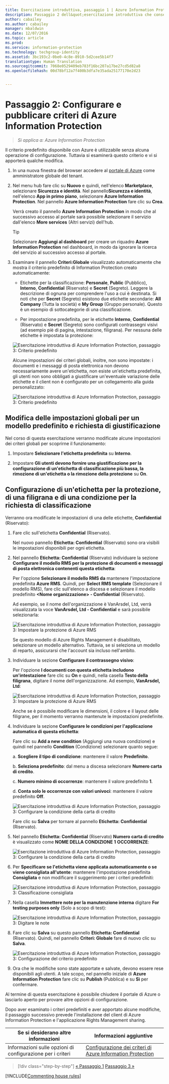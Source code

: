 ```yaml
---
title: Esercitazione introduttiva, passaggio 1 | Azure Information Protection
description: Passaggio 2 dell&quot;esercitazione introduttiva che consente di provare rapidamente Microsoft Azure Information Protection nell&quot;organizzazione. L&quot;esecuzione dell&quot;esercitazione richiede circa 30 minuti.
author: cabailey
ms.author: cabailey
manager: mbaldwin
ms.date: 12/07/2016
ms.topic: article
ms.prod: 
ms.service: information-protection
ms.technology: techgroup-identity
ms.assetid: 3bc193c2-0be0-4c8e-8910-5d2cee5b14f7
translationtype: Human Translation
ms.sourcegitcommit: 7068e0529409eb783f16bc207a17be27cd5d82a8
ms.openlocfilehash: 00d78bf12a7f400b3dfa7e35ada25177170e2d23


---
```


# <a name="step-2-configure-and-publish-the-azure-information-protection-policy"></a>Passaggio 2: Configurare e pubblicare criteri di Azure Information Protection

>*Si applica a: Azure Information Protection*

Il criterio predefinito disponibile con Azure è utilizzabile senza alcuna operazione di configurazione. Tuttavia si esaminerà questo criterio e vi si apporterà qualche modifica.

1. In una nuova finestra del browser accedere al [portale di Azure](https://portal.azure.com) come amministratore globale del tenant.

2. Nel menu hub fare clic su **Nuovo** e quindi, nell'elenco **Marketplace**, selezionare **Sicurezza e identità**. Nel pannello**Sicurezza e identità**, nell'elenco **App in primo piano**, selezionare **Azure Information Protection**. Nel pannello **Azure Information Protection** fare clic su **Crea**.

    Verrà creato il pannello **Azure Information Protection** in modo che al successivo accesso al portale sarà possibile selezionare il servizio dall'elenco **More services** (Altri servizi) dell'hub. 

    > [!TIP] 
    > Selezionare **Aggiungi al dashboard** per creare un riquadro **Azure Information Protection** nel dashboard, in modo da ignorare la ricerca del servizio al successivo accesso al portale.

3.  Esaminare il pannello **Criteri:Globale** visualizzato automaticamente che mostra il criterio predefinito di Information Protection creato automaticamente:
    
    - Etichette per la classificazione: **Personale**, **Public** (Pubblico), **Interno**, **Confidential** (Riservato) e **Secret** (Segreto). Leggere la descrizione di ognuna per comprendere l'uso a cui è destinata. Si noti che per **Secret** (Segreto) esistono due etichette secondarie: **All Company** (Tutta la società) e **My Group** (Gruppo personale). Questo è un esempio di sottocategorie di una classificazione.

    - Per impostazione predefinita, per le etichette **Interno**, **Confidential** (Riservato) e **Secret** (Segreto) sono configurati contrassegni visivi (ad esempio piè di pagina, intestazione, filigrana). Per nessuna delle etichette è impostata la protezione: 
    
    ![Esercitazione introduttiva di Azure Information Protection, passaggio 3: Criterio predefinito](../media/info-protect-policy-default-labels.png)
    
    Alcune impostazioni dei criteri globali, inoltre, non sono impostate: i documenti e i messaggi di posta elettronica non devono necessariamente avere un'etichetta, non esiste un'etichetta predefinita, gli utenti non sono obbligati a giustificare un'eventuale variazione delle etichette e il client non è configurato per un collegamento alla guida personalizzato:
    
    ![Esercitazione introduttiva di Azure Information Protection, passaggio 3: Criterio predefinito](../media/info-protect-policy-default-settings.png)

## <a name="changing-the-global-settings-for-a-default-template-and-prompt-for-justification"></a>Modifica delle impostazioni globali per un modello predefinito e richiesta di giustificazione

Nel corso di questa esercitazione verranno modificate alcune impostazioni dei criteri globali per scoprirne il funzionamento:

1. Impostare **Selezionare l'etichetta predefinita** su **Interno**.

2. Impostare **Gli utenti devono fornire una giustificazione per la configurazione di un'etichetta di classificazione più bassa, la rimozione di un'etichetta o la rimozione della protezione** su **On**.

## <a name="configuring-a-label-for-protection-a-watermark-and-a-condition-to-prompt-for-classification"></a>Configurazione di un'etichetta per la protezione, di una filigrana e di una condizione per la richiesta di classificazione

Verranno ora modificate le impostazioni di una delle etichette, **Confidential** (Riservato):

1. Fare clic sull'etichetta **Confidential** (Riservato). 
    
    Nel nuovo pannello **Etichetta: Confidential** (Riservato) sono ora visibili le impostazioni disponibili per ogni etichetta. 

2. Nel pannello **Etichetta: Confidential** (Riservato) individuare la sezione **Configurare il modello RMS per la protezione di documenti e messaggi di posta elettronica contenenti questa etichetta**:
    
    Per l'opzione **Selezionare il modello RMS da** mantenere l'impostazione predefinita **Azure RMS**. Quindi, per **Select RMS template** (Selezionare il modello RMS), fare clic sull'elenco a discesa e selezionare il modello predefinito **\<Nome organizzazione> - Confidential** (Riservato). 
    
    Ad esempio, se il nome dell'organizzazione è VanArsdel, Ltd, verrà visualizzata la voce **VanArsdel, Ltd - Confidential** e sarà possibile selezionarla: 
    
    ![Esercitazione introduttiva di Azure Information Protection, passaggio 3: Impostare la protezione di Azure RMS](../media/step2-select-rms-template.png)
    
    Se questo modello di Azure Rights Management è disabilitato, selezionare un modello alternativo. Tuttavia, se si seleziona un modello di reparto, assicurarsi che l'account sia incluso nell'ambito.
    
3. Individuare la sezione **Configurare il contrassegno visivo**:
    
    Per l'opzione **I documenti con questa etichetta includono un'intestazione** fare clic su **On** e quindi, nella casella **Testo della filigrana**, digitare il nome dell'organizzazione. Ad esempio, **VanArsdel, Ltd**: 
    
    ![Esercitazione introduttiva di Azure Information Protection, passaggio 3: Impostare la protezione di Azure RMS](../media/step2-configure-watermark.png)
    
    Anche se è possibile modificare le dimensioni, il colore e il layout delle filigrane, per il momento verranno mantenute le impostazioni predefinite.
    
4. Individuare la sezione **Configurare le condizioni per l'applicazione automatica di questa etichetta**:
    
    Fare clic su **Add a new condition** (Aggiungi una nuova condizione) e quindi nel pannello **Condition** (Condizione) selezionare quanto segue:
    
    a. **Scegliere il tipo di condizione**: mantenere il valore **Predefinito**.
    
    b. **Seleziona predefinito**: dal menu a discesa selezionare **Numero carta di credito**.
    
    c. **Numero minimo di occorrenze**: mantenere il valore predefinito **1**.
    
    d. **Conta solo le occorrenze con valori univoci**: mantenere il valore predefinito **Off**.
    
    ![Esercitazione introduttiva di Azure Information Protection, passaggio 3: Configurare la condizione della carta di credito](../media/step2-configure-condition.png)
    
    Fare clic su **Salva** per tornare al pannello **Etichetta: Confidential** (Riservato).

5. Nel pannello **Etichetta: Confidential** (Riservato) **Numero carta di credito** è visualizzato come **NOME DELLA CONDIZIONE** **1** **OCCORRENZE**:
    
    ![Esercitazione introduttiva di Azure Information Protection, passaggio 3: Configurare la condizione della carta di credito](../media/step2-see-condition.png)

6. Per **Specificare se l'etichetta viene applicata automaticamente o se viene consigliata all'utente**: mantenere l'impostazione predefinita **Consigliata** e non modificare il suggerimento per i criteri predefiniti:
    
    ![Esercitazione introduttiva di Azure Information Protection, passaggio 3: Classificazione consigliata](../media/step2-keep-recommended.png)

7. Nella casella **Immettere note per la manutenzione interna** digitare **For testing purposes only** (Solo a scopo di test):
    
    ![Esercitazione introduttiva di Azure Information Protection, passaggio 3: Digitare le note](../media/step2-type-notes.png)

8. Fare clic su **Salva** su questo pannello **Etichetta: Confidential** (Riservato). Quindi, nel pannello **Criteri: Globale** fare di nuovo clic su **Salva**.

    ![Esercitazione introduttiva di Azure Information Protection, passaggio 3: Configurazione del criterio predefinito](../media/info-protect-policy-configured.png)

9. Ora che le modifiche sono state apportate e salvate, devono essere rese disponibili agli utenti. A tale scopo, nel pannello iniziale di **Azure Information Protection** fare clic su **Publish** (Pubblica) e su **Sì** per confermare.

Al termine di questa esercitazione è possibile chiudere il portale di Azure o lasciarlo aperto per provare altre opzioni di configurazione.

Dopo aver esaminato i criteri predefiniti e aver apportato alcune modifiche, il passaggio successivo prevede l'installazione del client di Azure Information Protection e l'applicazione Rights Management sharing.

|Se si desiderano altre informazioni|Informazioni aggiuntive|
|--------------------------------|--------------------------|
|Informazioni sulle opzioni di configurazione per i criteri|[Configurazione dei criteri di Azure Information Protection](../deploy-use/configure-policy.md)|


>[!div class="step-by-step"]
[&#171; Passaggio 1](infoprotect-tutorial-step1.md)
[Passaggio 3 &#187;](infoprotect-tutorial-step3.md)

[!INCLUDE[Commenting house rules](../includes/houserules.md)]


<!--HONumber=Jan17_HO4-->


